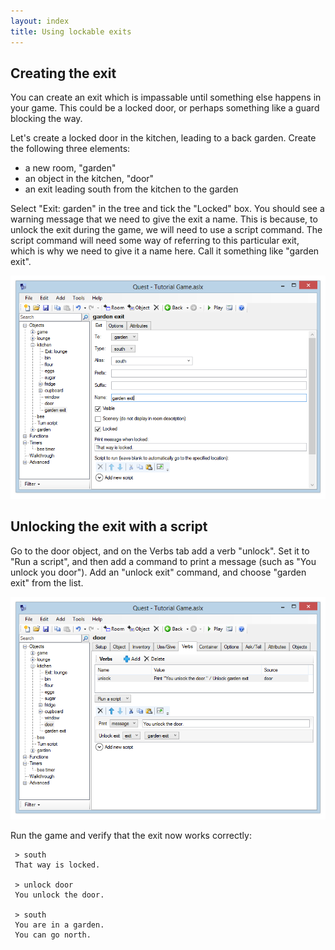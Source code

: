 ```yaml
---
layout: index
title: Using lockable exits
---
```


Creating the exit
-----------------

You can create an exit which is impassable until something else happens in your game. This could be a locked door, or perhaps something like a guard blocking the way.

Let's create a locked door in the kitchen, leading to a back garden. Create the following three elements:

-   a new room, "garden"
-   an object in the kitchen, "door"
-   an exit leading south from the kitchen to the garden

Select "Exit: garden" in the tree and tick the "Locked" box. You should see a warning message that we need to give the exit a name. This is because, to unlock the exit during the game, we will need to use a script command. The script command will need some way of referring to this particular exit, which is why we need to give it a name here. Call it something like "garden exit".

![](Lockedexit.png "Lockedexit.png")

Unlocking the exit with a script
--------------------------------

Go to the door object, and on the Verbs tab add a verb "unlock". Set it to "Run a script", and then add a command to print a message (such as "You unlock you door"). Add an "unlock exit" command, and choose "garden exit" from the list.

![](Unlockexit.png "Unlockexit.png")

Run the game and verify that the exit now works correctly:

     > south
     That way is locked.
     
     > unlock door
     You unlock the door.
     
     > south
     You are in a garden.
     You can go north.
